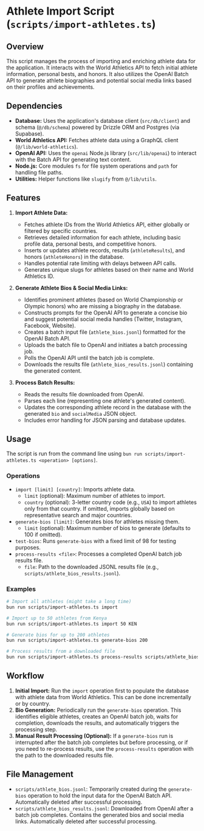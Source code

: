# Athlete Import Script (`scripts/import-athletes.ts`)

## Overview

This script manages the process of importing and enriching athlete data for the application. It interacts with the World Athletics API to fetch initial athlete information, personal bests, and honors. It also utilizes the OpenAI Batch API to generate athlete biographies and potential social media links based on their profiles and achievements.

## Dependencies

-   **Database:** Uses the application's database client (`src/db/client`) and schema (`@/db/schema`) powered by Drizzle ORM and Postgres (via Supabase).
-   **World Athletics API:** Fetches athlete data using a GraphQL client (`@/lib/world-athletics`).
-   **OpenAI API:** Uses the `openai` Node.js library (`src/lib/openai`) to interact with the Batch API for generating text content.
-   **Node.js:** Core modules `fs` for file system operations and `path` for handling file paths.
-   **Utilities:** Helper functions like `slugify` from `@/lib/utils`.

## Features

1.  **Import Athlete Data:**
    -   Fetches athlete IDs from the World Athletics API, either globally or filtered by specific countries.
    -   Retrieves detailed information for each athlete, including basic profile data, personal bests, and competitive honors.
    -   Inserts or updates athlete records, results (`athleteResults`), and honors (`athleteHonors`) in the database.
    -   Handles potential rate limiting with delays between API calls.
    -   Generates unique slugs for athletes based on their name and World Athletics ID.

2.  **Generate Athlete Bios & Social Media Links:**
    -   Identifies prominent athletes (based on World Championship or Olympic honors) who are missing a biography in the database.
    -   Constructs prompts for the OpenAI API to generate a concise bio and suggest potential social media handles (Twitter, Instagram, Facebook, Website).
    -   Creates a batch input file (`athlete_bios.jsonl`) formatted for the OpenAI Batch API.
    -   Uploads the batch file to OpenAI and initiates a batch processing job.
    -   Polls the OpenAI API until the batch job is complete.
    -   Downloads the results file (`athlete_bios_results.jsonl`) containing the generated content.

3.  **Process Batch Results:**
    -   Reads the results file downloaded from OpenAI.
    -   Parses each line (representing one athlete's generated content).
    -   Updates the corresponding athlete record in the database with the generated `bio` and `socialMedia` JSON object.
    -   Includes error handling for JSON parsing and database updates.

## Usage

The script is run from the command line using `bun run scripts/import-athletes.ts <operation> [options]`.

### Operations

-   `import [limit] [country]`: Imports athlete data.
    -   `limit` (optional): Maximum number of athletes to import.
    -   `country` (optional): 3-letter country code (e.g., `USA`) to import athletes only from that country. If omitted, imports globally based on representative search and major countries.
-   `generate-bios [limit]`: Generates bios for athletes missing them.
    -   `limit` (optional): Maximum number of bios to generate (defaults to 100 if omitted).
-   `test-bios`: Runs `generate-bios` with a fixed limit of 98 for testing purposes.
-   `process-results <file>`: Processes a completed OpenAI batch job results file.
    -   `file`: Path to the downloaded JSONL results file (e.g., `scripts/athlete_bios_results.jsonl`).

### Examples

```bash
# Import all athletes (might take a long time)
bun run scripts/import-athletes.ts import

# Import up to 50 athletes from Kenya
bun run scripts/import-athletes.ts import 50 KEN

# Generate bios for up to 200 athletes
bun run scripts/import-athletes.ts generate-bios 200

# Process results from a downloaded file
bun run scripts/import-athletes.ts process-results scripts/athlete_bios_results.jsonl
```

## Workflow

1.  **Initial Import:** Run the `import` operation first to populate the database with athlete data from World Athletics. This can be done incrementally or by country.
2.  **Bio Generation:** Periodically run the `generate-bios` operation. This identifies eligible athletes, creates an OpenAI batch job, waits for completion, downloads the results, and automatically triggers the processing step.
3.  **Manual Result Processing (Optional):** If a `generate-bios` run is interrupted after the batch job completes but before processing, or if you need to re-process results, use the `process-results` operation with the path to the downloaded results file.

## File Management

-   `scripts/athlete_bios.jsonl`: Temporarily created during the `generate-bios` operation to hold the input data for the OpenAI Batch API. Automatically deleted after successful processing.
-   `scripts/athlete_bios_results.jsonl`: Downloaded from OpenAI after a batch job completes. Contains the generated bios and social media links. Automatically deleted after successful processing. 